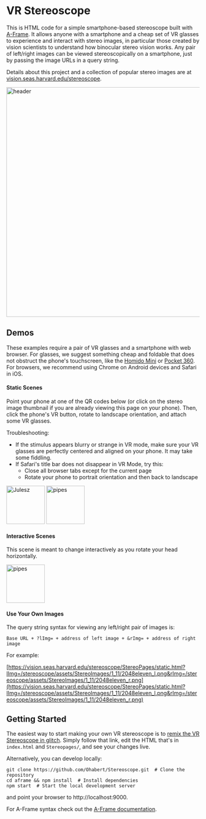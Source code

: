 # VR Stereoscope
This is HTML code for a simple smartphone-based stereoscope built with [A-Frame](https://aframe.io/). It allows anyone with a smartphone and a cheap set of VR glasses to experience and interact with stereo images, in particular those created by vision scientists to understand how binocular stereo vision works. Any pair of left/right images can be viewed stereoscopically on a smartphone, just by passing the image URLs in a query string. 

Details about this project and a collection of popular stereo images are at [vision.seas.harvard.edu/stereoscope](https://vision.seas.harvard.edu/stereoscope/).

<img src="https://user-images.githubusercontent.com/46768895/121390844-c61cac80-c91b-11eb-8014-7943fe0dff0a.jpg" alt="header" width="600"/>

## Demos

These examples require a pair of VR glasses and a smartphone with web browser. For glasses, we suggest something cheap and foldable that does not obstruct the phone's touchscreen, like the [Homido Mini](https://homido.com/en/mini/) or [Pocket 360](https://www.imcardboard.com/pocket-360.html). For browsers, we recommend using Chrome on Android devices and Safari in iOS. 

#### Static Scenes

Point your phone at one of the QR codes below (or click on the stereo image thumbnail if you are already viewing this page on your phone). Then, click the phone's VR button, rotate to landscape orientation, and attach some VR glasses. 

Troubleshooting:
* If the stimulus appears blurry or strange in VR mode, make sure your VR glasses are perfectly centered and aligned on your phone. It may take some fiddling.
* If Safari's title bar does not disappear in VR Mode, try this:
  * Close all browser tabs except for the current page
  * Rotate your phone to portrait orientation and then back to landscape


<img width="100" alt="Julesz" src="https://user-images.githubusercontent.com/46768895/121567290-65a97000-c9ec-11eb-9162-28222345642e.png">

<img width="100" alt="pipes" src="https://user-images.githubusercontent.com/46768895/121568694-f59be980-c9ed-11eb-8837-a7545befb523.png">


#### Interactive Scenes

This scene is meant to change interactively as you rotate your head horizontally.

<img width="100" alt="pipes" src="https://user-images.githubusercontent.com/46768895/121568837-1f551080-c9ee-11eb-8e11-b2bbc4ef37d7.png">

#### Use Your Own Images

The query string syntax for viewing any left/right pair of images is:

`Base URL + ?lImg= + address of left image + &rImg= + address of right image`

For example:

[https://vision.seas.harvard.edu/stereoscope/StereoPages/static.html?lImg=/stereoscope/assets/StereoImages/1_11/2048eleven_l.png&rImg=/stereoscope/assets/StereoImages/1_11/2048eleven_r.png](https://vision.seas.harvard.edu/stereoscope/StereoPages/static.html?lImg=/stereoscope/assets/StereoImages/1_11/2048eleven_l.png&rImg=/stereoscope/assets/StereoImages/1_11/2048eleven_r.png)

## Getting Started

The easiest way to start making your own VR stereoscope is to [remix the VR Stereoscope in glitch](https://glitch.com/edit/#!/remix/view-master). Simply follow that link, edit the HTML that's in `index.html` and `Stereopages/`, and see your changes live.

Alternatively, you can develop locally:
```
git clone https://github.com/Ohabert/Stereoscope.git  # Clone the repository
cd aframe && npm install  # Install dependencies
npm start  # Start the local development server
```
and point your browser to http://localhost:9000.

For A-Frame syntax check out the [A-Frame documentation](https://aframe.io/docs/1.2.0/introduction/).
